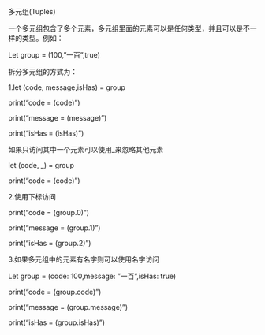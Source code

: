 多元组(Tuples)

一个多元组包含了多个元素，多元组里面的元素可以是任何类型，并且可以是不一样的类型。例如：



Let group = (100,”一百”,true)

拆分多元组的方式为：

1.let (code, message,isHas) = group

  print(“code = \(code)”)

  print(“message = \(message)”)

  print(“isHas = \(isHas)”)

如果只访问其中一个元素可以使用_来忽略其他元素

  let (code, _) = group

  print(“code = \(code)”)



2.使用下标访问



 print(“code = \(group.0)”)

 print(“message = \(group.1)”)

 print(“isHas = \(group.2)”)



3.如果多元组中的元素有名字则可以使用名字访问

Let group = (code: 100,message: ”一百”,isHas: true)



print(“code = \(group.code)”)

 print(“message = \(group.message)”)

 print(“isHas = \(group.isHas)”)